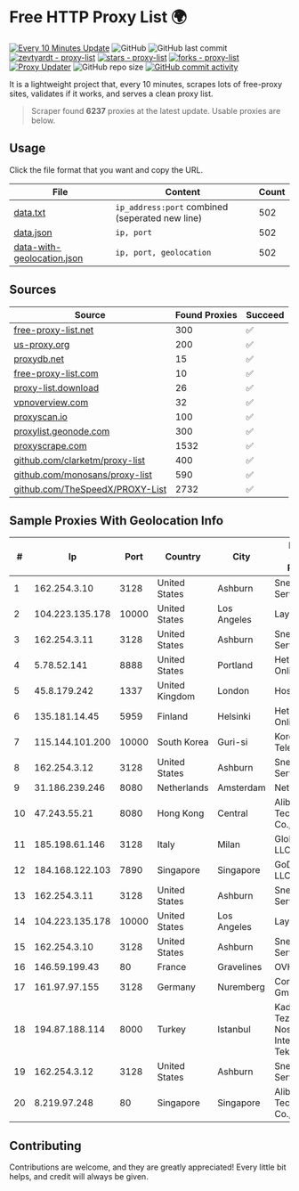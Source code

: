 
# Free HTTP Proxy List 🌍

[![Every 10 Minutes Update](https://github.com/mertguvencli/http-proxy-list/actions/workflows/main.yml/badge.svg?branch=main)](https://github.com/mertguvencli/http-proxy-list/actions/workflows/main.yml)
![GitHub](https://img.shields.io/github/license/mertguvencli/http-proxy-list)
![GitHub last commit](https://img.shields.io/github/last-commit/mertguvencli/http-proxy-list)
[![zevtyardt - proxy-list](https://img.shields.io/static/v1?label=zevtyardt&message=proxy-list&color=blue&logo=github)](https://github.com/zevtyardt/proxy-list "Go to GitHub repo")
[![stars - proxy-list](https://img.shields.io/github/stars/zevtyardt/proxy-list?style=social)](https://github.com/zevtyardt/proxy-list)
[![forks - proxy-list](https://img.shields.io/github/forks/zevtyardt/proxy-list?style=social)](https://github.com/zevtyardt/proxy-list)
[![Proxy Updater](https://github.com/zevtyardt/proxy-list/workflows/Proxy%20Updater/badge.svg)](https://github.com/zevtyardt/proxy-list/actions?query=workflow:"Proxy+Updater")
![GitHub repo size](https://img.shields.io/github/repo-size/zevtyardt/proxy-list)
[![GitHub commit activity](https://img.shields.io/github/commit-activity/m/zevtyardt/proxy-list?logo=commits)](https://github.com/zevtyardt/proxy-list/commits/main)

It is a lightweight project that, every 10 minutes, scrapes lots of free-proxy sites, validates if it works, and serves a clean proxy list.

> Scraper found **6237** proxies at the latest update. Usable proxies are below.

## Usage

Click the file format that you want and copy the URL.

|File|Content|Count|
|----|-------|-----|
|[data.txt](https://raw.githubusercontent.com/mertguvencli/http-proxy-list/main/proxy-list/data.txt)|`ip_address:port` combined (seperated new line)|502|
|[data.json](https://raw.githubusercontent.com/mertguvencli/http-proxy-list/main/proxy-list/data.json)|`ip, port`|502|
|[data-with-geolocation.json](https://raw.githubusercontent.com/mertguvencli/http-proxy-list/main/proxy-list/data-with-geolocation.json)|`ip, port, geolocation`|502|

## Sources

|Source|Found Proxies|Succeed|
|------|-------------|-------|
|[free-proxy-list.net](https://free-proxy-list.net)|300|✅|
|[us-proxy.org](https://www.us-proxy.org)|200|✅|
|[proxydb.net](http://proxydb.net)|15|✅|
|[free-proxy-list.com](https://free-proxy-list.com/?page=&port=&type%5B%5D=http&type%5B%5D=https&up_time=0&search=Search)|10|✅|
|[proxy-list.download](https://www.proxy-list.download/HTTP)|26|✅|
|[vpnoverview.com](https://vpnoverview.com/privacy/anonymous-browsing/free-proxy-servers)|32|✅|
|[proxyscan.io](https://www.proxyscan.io)|100|✅|
|[proxylist.geonode.com](https://proxylist.geonode.com/api/proxy-list?limit=300&page=1&sort_by=lastChecked&sort_type=desc&protocols=http,https)|300|✅|
|[proxyscrape.com](https://api.proxyscrape.com/v2/?request=displayproxies&protocol=http&timeout=10000&country=all&ssl=all&anonymity=all)|1532|✅|
|[github.com/clarketm/proxy-list](https://raw.githubusercontent.com/clarketm/proxy-list/master/proxy-list-raw.txt)|400|✅|
|[github.com/monosans/proxy-list](https://raw.githubusercontent.com/monosans/proxy-list/main/proxies/http.txt)|590|✅|
|[github.com/TheSpeedX/PROXY-List](https://raw.githubusercontent.com/TheSpeedX/PROXY-List/master/http.txt)|2732|✅|


## Sample Proxies With Geolocation Info

|#|Ip|Port|Country|City|Internet Service Provider|
|-|--|----|-------|----|-------------------------|
|1|162.254.3.10|3128|United States|Ashburn|Sneaker Server|
|2|104.223.135.178|10000|United States|Los Angeles|LayerHost|
|3|162.254.3.11|3128|United States|Ashburn|Sneaker Server|
|4|5.78.52.141|8888|United States|Portland|Hetzner Online GmbH|
|5|45.8.179.242|1337|United Kingdom|London|Hostland LLC|
|6|135.181.14.45|5959|Finland|Helsinki|Hetzner Online GmbH|
|7|115.144.101.200|10000|South Korea|Guri-si|Korea Telecom|
|8|162.254.3.12|3128|United States|Ashburn|Sneaker Server|
|9|31.186.239.246|8080|Netherlands|Amsterdam|NetSkope Inc|
|10|47.243.55.21|8080|Hong Kong|Central|Alibaba (US) Technology Co., Ltd.|
|11|185.198.61.146|3128|Italy|Milan|Global Router LLC|
|12|184.168.122.103|7890|Singapore|Singapore|GoDaddy.com, LLC|
|13|162.254.3.11|3128|United States|Ashburn|Sneaker Server|
|14|104.223.135.178|10000|United States|Los Angeles|LayerHost|
|15|162.254.3.10|3128|United States|Ashburn|Sneaker Server|
|16|146.59.199.43|80|France|Gravelines|OVH SAS|
|17|161.97.97.155|3128|Germany|Nuremberg|Contabo GmbH|
|18|194.87.188.114|8000|Turkey|Istanbul|Kadir Huseyin Tezcan Nosspeed Internet Teknolojileri|
|19|162.254.3.12|3128|United States|Ashburn|Sneaker Server|
|20|8.219.97.248|80|Singapore|Singapore|Alibaba (US) Technology Co., Ltd.|



## Contributing

Contributions are welcome, and they are greatly appreciated! Every
little bit helps, and credit will always be given.

